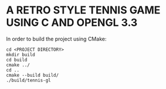 # A RETRO STYLE TENNIS GAME USING C AND OPENGL 3.3
In order to build the project using CMake:
```
cd <PROJECT DIRECTORY>
mkdir build
cd build
cmake ../
cd ..
cmake --build build/
./build/tennis-gl
```
